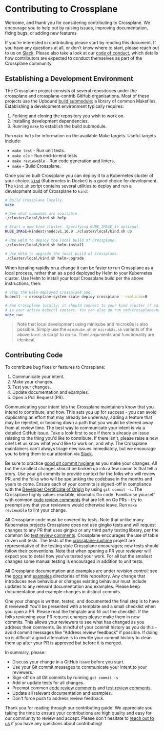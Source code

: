 # Contributing to Crossplane

Welcome, and thank you for considering contributing to Crossplane. We encourage
you to help out by raising issues, improving documentation, fixing bugs, or
adding new features

If you're interested in contributing please start by reading this document. If
you have any questions at all, or don't know where to start, please reach out to
us on [Slack]. Please also take a look at our [code of conduct], which details
how contributors are expected to conduct themselves as part of the Crossplane
community.

## Establishing a Development Environment

The Crossplane project consists of several repositories under the crossplane and
crossplane-contrib GitHub organisations. Most of these projects use the Upbound
[build submodule]; a library of common Makefiles. Establishing a development
environment typically requires:

1. Forking and cloning the repository you wish to work on.
1. Installing development dependencies.
1. Running `make` to establish the build submodule.

Run `make help` for information on the available Make targets. Useful targets
include:

* `make test` - Run unit tests.
* `make e2e` - Run end-to-end tests.
* `make reviewable` - Run code generation and linters.
* `make` - Build Crossplane.

Once you've built Crossplane you can deploy it to a Kubernetes cluster of your
choice. [`kind`] (Kubernetes in Docker) is a good choice for development. The
`kind.sh` script contains several utilities to deploy and run a development
build of Crossplane to `kind`:

```bash
# Build Crossplane locally.
make

# See what commands are available.
./cluster/local/kind.sh help

# Start a new kind cluster. Specifying KUBE_IMAGE is optional.
KUBE_IMAGE=kindest/node:v1.16.9 ./cluster/local/kind.sh up

# Use Helm to deploy the local build of Crossplane.
./cluster/local/kind.sh helm-install

# Use Helm to upgrade the local build of Crossplane.
./cluster/local/kind.sh helm-upgrade
```

When iterating rapidly on a change it can be faster to run Crossplane as a local
process, rather than as a pod deployed by Helm to your Kubernetes cluster. Use
Helm to install your local Crossplane build per the above instructions, then:

```bash
# Stop the Helm-deployed Crossplane pod.
kubectl -n crossplane-system scale deploy crossplane --replicas=0

# Run Crossplane locally; it should connect to your kind cluster if said cluster
# is your active kubectl context. You can also go run cmd/crossplane/main.go.
make run
```

> Note that local development using minikube and microk8s is also possible.
> Simply use the `minikube.sh` or `microk8s.sh` variants of the above `kind.sh`
> script to do so. Their arguments and functionality are identical.

## Contributing Code

To contribute bug fixes or features to Crossplane:

1. Communicate your intent.
1. Make your changes.
1. Test your changes.
1. Update documentation and examples.
1. Open a Pull Request (PR).

Communicating your intent lets the Crossplane maintainers know that you intend
to contribute, and how. This sets you up for success - you can avoid duplicating
an effort that may already be underway, adding a feature that may be rejected,
or heading down a path that you would be steered away from at review time. The
best way to communicate your intent is via a detailed GitHub issue. Take a look
first to see if there's already an issue relating to the thing you'd like to
contribute. If there isn't, please raise a new one! Let us know what you'd like
to work on, and why. The Crossplane maintainers can't always triage new issues
immediately, but we encourage you to bring them to our attention via [Slack].

Be sure to practice [good git commit hygiene] as you make your changes. All but
the smallest changes should be broken up into a few commits that tell a story.
Use your git commits to provide context for the folks who will review PR, and
the folks who will be spelunking the codebase in the months and years to come.
Ensure each of your commits is signed-off in compliance with the [Developer
Certificate of Origin] by using `git commit -s`. The Crossplane highly values
readable, idiomatic Go code. Familiarise yourself with common [code review
comments] that are left on Go PRs - try to preempt any that your reviewers would
otherwise leave. Run `make reviewable` to lint your change.

All Crossplane code must be covered by tests. Note that unlike many Kubernetes
projects Crossplane does not use gingko tests and will request changes to any PR
that uses gingko or any third party testing library, per the common Go [test
review comments]. Crossplane encourages the use of table driven unit tests. The
tests of the [crossplane-runtime] project are representative of the testing
style Crossplane encourages; new tests should follow their conventions. Note
that when opening a PR your reviewer will expect you to detail how you've tested
your work. For all but the smallest changes some manual testing is encouraged in
addition to unit tests.

All Crossplane documentation and examples are under revision control; see the
[docs] and [examples] directories of this repository. Any change that introduces
new behaviour or changes existing behaviour must include updates to any relevant
documentation and examples. Please keep documentation and example changes in
distinct commits.

One your change is written, tested, and documented the final step is to have it
reviewed! You'll be presented with a template and a small checklist when you
open a PR. Please read the template and fill out the checklist. If the folks
reviewing your PR request changes please make them in new commits. This allows
your reviewers to see what has changed as you address their comments. Be mindful
of  your commit history as you do this - avoid commit messages like "Address
review feedback" if possible. If doing so is difficult a good alternative is to
rewrite your commit history to clean them up after your PR is approved but
before it is merged.

In summary, please:

* Discuss your change in a GitHub issue before you start.
* Use your Git commit messages to communicate your intent to your reviewers.
* Sign-off on all Git commits by running `git commit -s`
* Add or update tests for all changes.
* Preempt common [code review comments] and [test review comments].
* Update all relevant documentation and examples.
* Don't force push to address review feedback.

Thank you for reading through our contributing guide! We appreciate you taking
the time to ensure your contributions are high quality and easy for our
community to review and accept. Please don't hesitate to [reach out to
us][Slack] if you have any questions about contributing!

[Slack]: https://crossplane.slack.com/channels/dev
[code of conduct]: https://github.com/cncf/foundation/blob/master/code-of-conduct.md
[build submodule]: https://github.com/upbound/build/
[`kind`]: https://kind.sigs.k8s.io/
[good git commit hygiene]: https://www.futurelearn.com/info/blog/telling-stories-with-your-git-history
[Developer Certificate of Origin]: https://github.com/apps/dco
[code review comments]: https://github.com/golang/go/wiki/CodeReviewComments
[test review comments]: https://github.com/golang/go/wiki/TestComments
[crossplane-runtime]: https://github.com/crossplane/crossplane-runtime
[docs]: docs/
[examples]: cluster/examples/
